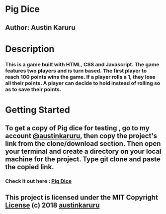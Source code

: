 # Pig Dice
## Author: Austin Karuru
# Description
### This is a game built with HTML, CSS and Javascript. The game features two players and is turn based. The first player to reach 100 points wins the game. If a player rolls a 1, they lose all their points. A player can decide to hold instead of rolling so as to save their points.
# Getting Started 
## To get a copy of Pig dice for testing , go to my account <a href="https://github.com/austinkaruru">@austinkaruru</a>, then copy the project's link from the clone/download section. Then open your terminal and create a directory on your local machine for the project. Type git clone and paste the copied link. 
###
### Check it out here : <a href="https://austinkaruru.github.io/Pig-dice/">Pig Dice</a>
## This project is licensed under the MIT Copyright <a href="https://github.com/austinkaruru/Pig-dice/blob/master/LICENSE">License</a> (c) 2018 <a href="https://github.com/austinkaruru">austinkaruru</a>
